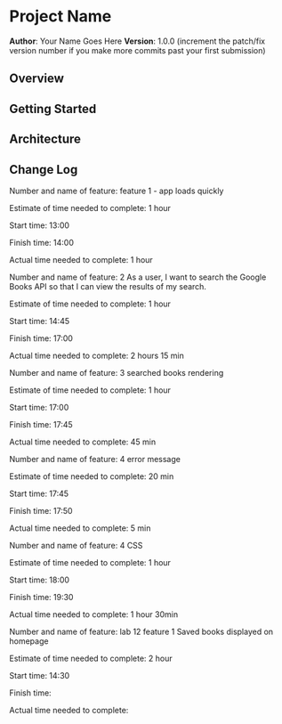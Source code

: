 # Project Name

**Author**: Your Name Goes Here
**Version**: 1.0.0 (increment the patch/fix version number if you make more commits past your first submission)

## Overview
<!-- Provide a high level overview of what this application is and why you are building it, beyond the fact that it's an assignment for a Code 301 class. (i.e. What's your problem domain?) -->

## Getting Started
<!-- What are the steps that a user must take in order to build this app on their own machine and get it running? -->

## Architecture
<!-- Provide a detailed description of the application design. What technologies (languages, libraries, etc) you're using, and any other relevant design information. -->

## Change Log
<!-- Use this area to document the iterative changes made to your application as each feature is successfully implemented. Use time stamps. Here's an examples:

09-21-2020 13:02 - Heroku Hosted Server at https://srda-booklist.herokuapp.com/
09-21-2020 17:45 - Books searchable and book list rendering
09-21-2020 19:33 - Css complete for day 1

## Credits and Collaborations
Sara and Dom worked on this together, we got help from Skyler, christopher and kevin, and flexbox tips and tricks - https://css-tricks.com/snippets/css/a-guide-to-flexbox/
-->

Number and name of feature: feature 1 - app loads quickly

Estimate of time needed to complete: 1 hour

Start time: 13:00

Finish time: 14:00

Actual time needed to complete: 1 hour



Number and name of feature: 2 As a user, I want to search the Google Books API so that I can view the results of my search.

Estimate of time needed to complete: 1 hour

Start time: 14:45

Finish time: 17:00

Actual time needed to complete: 2 hours 15 min



Number and name of feature: 3 searched books rendering

Estimate of time needed to complete: 1 hour

Start time: 17:00

Finish time: 17:45

Actual time needed to complete: 45 min



Number and name of feature: 4 error message

Estimate of time needed to complete: 20 min

Start time: 17:45

Finish time: 17:50

Actual time needed to complete: 5 min



Number and name of feature: 4 CSS

Estimate of time needed to complete: 1 hour

Start time: 18:00

Finish time: 19:30

Actual time needed to complete: 1 hour 30min




Number and name of feature: lab 12 feature 1 Saved books displayed on homepage

Estimate of time needed to complete: 2 hour

Start time: 14:30

Finish time: 

Actual time needed to complete: 